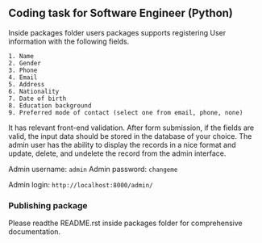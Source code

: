 ## Coding task for Software Engineer (Python)

Inside packages folder users packages supports registering User information with the following fields.

    1. Name
    2. Gender
    3. Phone 
    4. Email 
    5. Address
    6. Nationality
    7. Date of birth
    8. Education background 
    9. Preferred mode of contact (select one from email, phone, none)

It has relevant front-end validation.
After form submission, if the fields are valid, the input data should be stored in the database of your choice.
The admin user has the ability to display the records in a nice format and update, delete, and undelete the record from the admin interface.

Admin username: `admin`
Admin password: `changeme`

Admin login: `http://localhost:8000/admin/`

### Publishing package
Please readthe README.rst inside packages folder for comprehensive documentation.